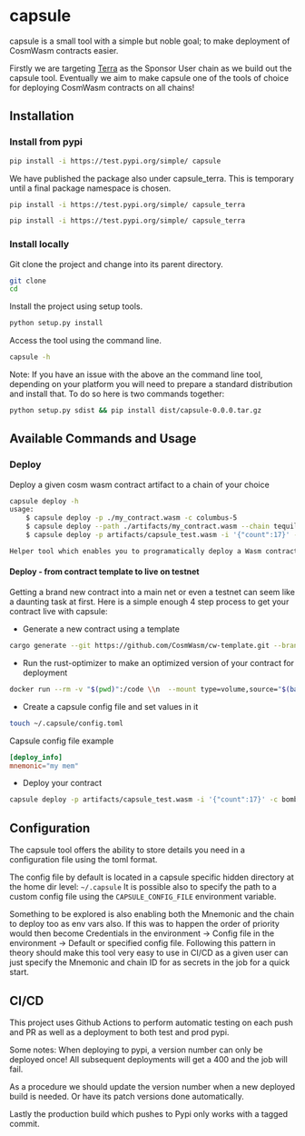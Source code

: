 # capsule

capsule is a small tool with a simple but noble goal; to make deployment of CosmWasm contracts easier.

Firstly we are targeting [Terra](https://terra.money) as the Sponsor User chain as we build out the capsule tool. Eventually we aim to make capsule one of the tools of choice for deploying CosmWasm contracts on all chains!

## Installation

### Install from pypi

```bash
pip install -i https://test.pypi.org/simple/ capsule
```

We have published the package also under capsule_terra. This is temporary until a final package namespace is chosen.

```bash
pip install -i https://test.pypi.org/simple/ capsule_terra
```

```bash
pip install -i https://test.pypi.org/simple/ capsule_terra
```

### Install locally

Git clone the project and change into its parent directory.

```bash
git clone
cd 
```

Install the project using setup tools.

```bash
python setup.py install
```

Access the tool using the command line.

```bash
capsule -h
```

Note: If you have an issue with the above an the command line tool, depending on your platform you will need to prepare a standard distribution and install that. To do so here is two commands together:

```bash
python setup.py sdist && pip install dist/capsule-0.0.0.tar.gz
```

## Available Commands and Usage

### Deploy

Deploy a given cosm wasm contract artifact to a chain of your choice

```bash
capsule deploy -h
usage: 
    $ capsule deploy -p ./my_contract.wasm -c columbus-5
    $ capsule deploy --path ./artifacts/my_contract.wasm --chain tequila-0004
    $ capsule deploy -p artifacts/capsule_test.wasm -i '{"count":17}' -c bombay-12

Helper tool which enables you to programatically deploy a Wasm contract artifact to a chain as a code object and instantiate it
```

#### Deploy - from contract template to live on testnet

Getting a brand new contract into a main net or even a testnet can seem like a daunting task at first. Here is a simple enough 4 step process to get your contract live with capsule:

- Generate a new contract using a template

```bash
cargo generate --git https://github.com/CosmWasm/cw-template.git --branch 0.16 --name capsule_test
```

- Run the rust-optimizer to make an optimized version of your contract for deployment

```bash
docker run --rm -v "$(pwd)":/code \\n  --mount type=volume,source="$(basename "$(pwd)")_cache",target=/code/target \\n  --mount type=volume,source=registry_cache,target=/usr/local/cargo/registry \\n  cosmwasm/rust-optimizer:0.12.3
```

- Create a capsule config file and set values in it

```bash
touch ~/.capsule/config.toml
```

Capsule config  file example

```toml
[deploy_info]
mnemonic="my mem"
```

- Deploy your contract

```bash
capsule deploy -p artifacts/capsule_test.wasm -i '{"count":17}' -c bombay-12
```

## Configuration

The capsule tool offers the ability to store details you need in a configuration file using the toml format. 

The config file by default is located in a capsule specific hidden directory at the home dir level: `~/.capsule`
It is possible also to specify the path to a custom config file using the `CAPSULE_CONFIG_FILE` environment variable.

Something to be explored is also enabling both the Mnemonic and the chain to deploy too as env vars also. If this was to happen the 
order of priority would then become Credentials in the environment -> Config file in the environment -> Default or specified config file.
Following this pattern in theory should make this tool very easy to use in CI/CD as a given user can just specify the Mnemonic and chain ID for as secrets in the job for a quick start.

## CI/CD

This project uses Github Actions to perform automatic testing on each push and PR as well as a deployment to both test and prod pypi.

Some notes:
When deploying to pypi, a version number can only be deployed once! All subsequent deployments will get a 400 and the job will fail.

As a procedure we should update the version number when a new deployed build is needed. Or have its patch versions done automatically.

Lastly the production build which pushes to Pypi only works with a tagged commit.